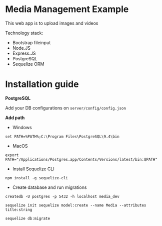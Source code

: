 # Media Management Example
This web app is to upload images and videos

Technology stack:
- Bootstrap fileinput
- Node.JS
- Express.JS
- PostgreSQL
- Sequelize ORM

# Installation guide

**PostgreSQL**

Add your DB configurations on `server/config/config.json`


**Add path**

- Windows

`set PATH=%PATH%;C:\Program Files\PostgreSQL\9.4\bin`

- MacOS

`export PATH="/Applications/Postgres.app/Contents/Versions/latest/bin:$PATH"`

- Install Sequelize CLI

`npm install -g sequelize-cli`

- Create database and run migrations

`createdb -U postgres -p 5432 -h localhost media_dev`

`sequelize init sequelize model:create --name Media --attributes title:string`

`sequelize db:migrate`
